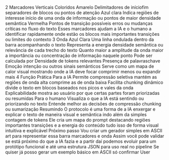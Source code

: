  2 Marcadores Verticais Coloridos
 Amarelo Delimitadores de iníciofim separadores de blocos ou pontos de atenção
 Azul clara Indica regiões de interesse início de uma onda de informação ou pontos de maior densidade semântica
 Vermelha Pontos de transição possíveis erros ou mudanças críticas no fluxo do texto
Esses marcadores ajudam a IA e o humano a identificar rapidamente onde estão os blocos mais importantes transições ou limites do contexto
 3 Onda Azul Clara
 Uma linha ondulada dentro da barra acompanhando o texto
 Representa a energia densidade semântica ou relevância de cada trecho do texto
 Quanto maior a amplitude da onda maior a importância ou concentração de informação naquele ponto
 Pode ser calculada por
 Densidade de tokens relevantes
 Presença de palavraschave
 Emoção intenção ou outros sinais semânticos
 Serve como um mapa de calor visual mostrando onde a IA deve focar comprimir menos ou expandir mais
 4 Função Prática
 Para a IA
 Permite compressão seletiva mantém as regiões de onda alta comprime as de onda baixa
 Facilita chunking dinâmico divide o texto em blocos baseados nos picos e vales da onda
 Explicabilidade mostra ao usuário por que certas partes foram priorizadas ou resumidas
 Para o humano
 Visualiza o que a IA está sentindo ou priorizando no texto
 Entende melhor as decisões de compressão chunking ou sumarização
 Resumindo
O protocolo é uma forma de a IA enxergar e explicar o texto de maneira visual e semântica indo além da simples contagem de tokens Ele cria um mapa do prompt destacando regiões importantes transições e a energia do conteúdo  tudo isso de forma visual intuitiva e explicável
 Próximo passo
Vou criar um gerador simples em ASCII art para representar essa barra marcadores e onda Assim você pode validar se está próximo do que a IA fazia e a partir daí podemos evoluir para um protótipo funcional e até uma estrutura JSON para uso real no pipeline
Se quiser já posso gerar um exemplo básico em ASCII  só confirmar
User